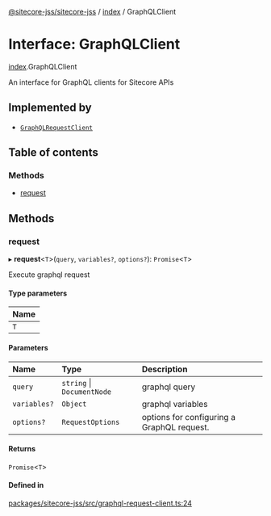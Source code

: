 [@sitecore-jss/sitecore-jss](../README.md) / [index](../modules/index.md) / GraphQLClient

# Interface: GraphQLClient

[index](../modules/index.md).GraphQLClient

An interface for GraphQL clients for Sitecore APIs

## Implemented by

- [`GraphQLRequestClient`](../classes/index.GraphQLRequestClient.md)

## Table of contents

### Methods

- [request](index.GraphQLClient.md#request)

## Methods

### request

▸ **request**\<`T`\>(`query`, `variables?`, `options?`): `Promise`\<`T`\>

Execute graphql request

#### Type parameters

| Name |
| :------ |
| `T` |

#### Parameters

| Name | Type | Description |
| :------ | :------ | :------ |
| `query` | `string` \| `DocumentNode` | graphql query |
| `variables?` | `Object` | graphql variables |
| `options?` | `RequestOptions` | options for configuring a GraphQL request. |

#### Returns

`Promise`\<`T`\>

#### Defined in

[packages/sitecore-jss/src/graphql-request-client.ts:24](https://github.com/Sitecore/jss/blob/3f785d38d/packages/sitecore-jss/src/graphql-request-client.ts#L24)
